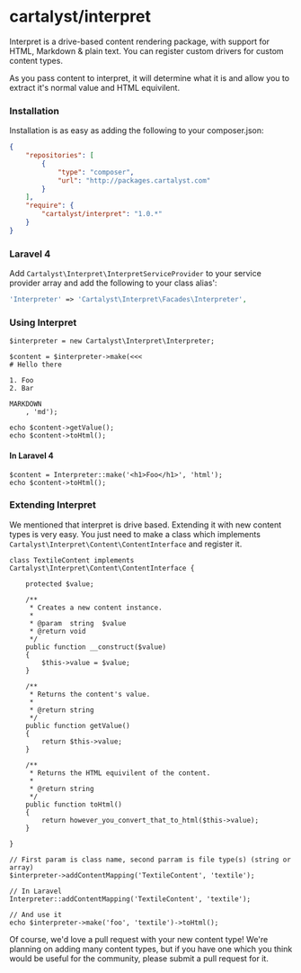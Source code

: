 # cartalyst/interpret

Interpret is a drive-based content rendering package, with support for HTML, Markdown & plain text. You can register custom drivers for custom content types.

As you pass content to interpret, it will determine what it is and allow you to extract it's normal value and HTML equivilent.

### Installation

Installation is as easy as adding the following to your composer.json:

```json
{
    "repositories": [
        {
            "type": "composer",
            "url": "http://packages.cartalyst.com"
        }
    ],
    "require": {
        "cartalyst/interpret": "1.0.*"
    }
}
```

### Laravel 4

Add `Cartalyst\Interpret\InterpretServiceProvider` to your service provider array and add the following to your class alias':

```php
'Interpreter' => 'Cartalyst\Interpret\Facades\Interpreter',
```

### Using Interpret

```
$interpreter = new Cartalyst\Interpret\Interpreter;

$content = $interpreter->make(<<<
# Hello there

1. Foo
2. Bar

MARKDOWN
    , 'md');

echo $content->getValue();
echo $content->toHtml();
```

#### In Laravel 4

```
$content = Interpreter::make('<h1>Foo</h1>', 'html');
echo $content->toHtml();
```

### Extending Interpret

We mentioned that interpret is drive based. Extending it with new content types is very easy. You just need to make a class which implements `Cartalyst\Interpret\Content\ContentInterface` and register it.

```
class TextileContent implements Cartalyst\Interpret\Content\ContentInterface {

    protected $value;

    /**
     * Creates a new content instance.
     *
     * @param  string  $value
     * @return void
     */
    public function __construct($value)
    {
        $this->value = $value;
    }

    /**
     * Returns the content's value.
     *
     * @return string
     */
    public function getValue()
    {
        return $this->value;
    }

    /**
     * Returns the HTML equivilent of the content.
     *
     * @return string
     */
    public function toHtml()
    {
        return however_you_convert_that_to_html($this->value);
    }

}

// First param is class name, second parram is file type(s) (string or array)
$interpreter->addContentMapping('TextileContent', 'textile');

// In Laravel
Interpreter::addContentMapping('TextileContent', 'textile');

// And use it
echo $interpreter->make('foo', 'textile')->toHtml();
```

Of course, we'd love a pull request with your new content type! We're planning on adding many content types, but if you have one which you think would be useful for the community, please submit a pull request for it.
